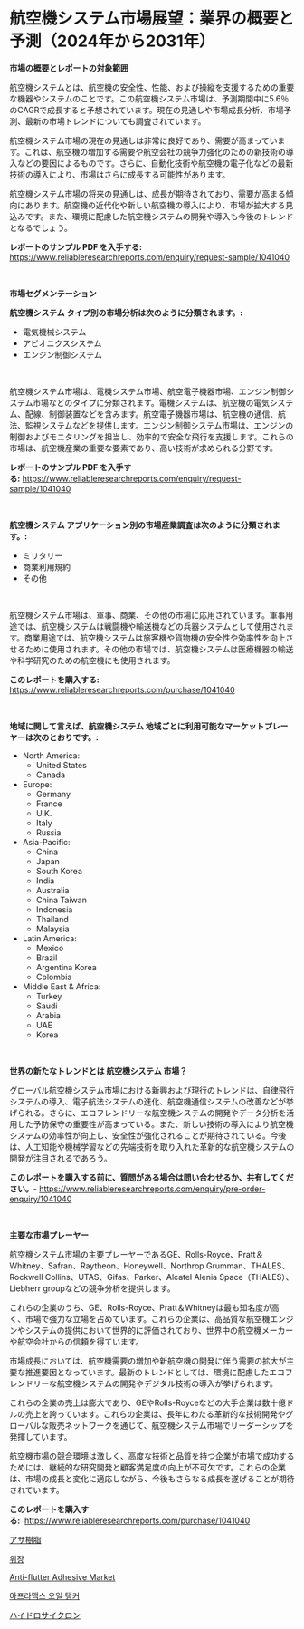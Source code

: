 <p><h1>航空機システム市場展望：業界の概要と予測（2024年から2031年）</h1></p><p><strong>市場の概要とレポートの対象範囲</strong></p>
<p><p>航空機システムとは、航空機の安全性、性能、および操縦を支援するための重要な機器やシステムのことです。この航空機システム市場は、予測期間中に5.6％のCAGRで成長すると予想されています。現在の見通しや市場成長分析、市場予測、最新の市場トレンドについても調査されています。</p><p>航空機システム市場の現在の見通しは非常に良好であり、需要が高まっています。これは、航空機の増加する需要や航空会社の競争力強化のための新技術の導入などの要因によるものです。さらに、自動化技術や航空機の電子化などの最新技術の導入により、市場はさらに成長する可能性があります。</p><p>航空機システム市場の将来の見通しは、成長が期待されており、需要が高まる傾向にあります。航空機の近代化や新しい航空機の導入により、市場が拡大する見込みです。また、環境に配慮した航空機システムの開発や導入も今後のトレンドとなるでしょう。</p></p>
<p><strong>レポートのサンプル PDF を入手する:</strong> <a href="https://www.reliableresearchreports.com/enquiry/request-sample/1041040">https://www.reliableresearchreports.com/enquiry/request-sample/1041040</a></p>
<p>&nbsp;</p>
<p><strong>市場セグメンテーション</strong></p>
<p><strong>航空機システム タイプ別の市場分析は次のように分類されます。:</strong></p>
<p><ul><li>電気機械システム</li><li>アビオニクスシステム</li><li>エンジン制御システム</li></ul></p>
<p>&nbsp;</p>
<p><p>航空機システム市場は、電機システム市場、航空電子機器市場、エンジン制御システム市場などのタイプに分類されます。電機システムは、航空機の電気システム、配線、制御装置などを含みます。航空電子機器市場は、航空機の通信、航法、監視システムなどを提供します。エンジン制御システム市場は、エンジンの制御およびモニタリングを担当し、効率的で安全な飛行を支援します。これらの市場は、航空機産業の重要な要素であり、高い技術が求められる分野です。</p></p>
<p><strong>レポートのサンプル PDF を入手する:</strong>&nbsp;<a href="https://www.reliableresearchreports.com/enquiry/request-sample/1041040">https://www.reliableresearchreports.com/enquiry/request-sample/1041040</a></p>
<p>&nbsp;</p>
<p><strong> 航空機システム アプリケーション別の市場産業調査は次のように分類されます。:</strong></p>
<p><ul><li>ミリタリー</li><li>商業利用規約</li><li>その他</li></ul></p>
<p>&nbsp;</p>
<p><p>航空機システム市場は、軍事、商業、その他の市場に応用されています。軍事用途では、航空機システムは戦闘機や輸送機などの兵器システムとして使用されます。商業用途では、航空機システムは旅客機や貨物機の安全性や効率性を向上させるために使用されます。その他の市場では、航空機システムは医療機器の輸送や科学研究のための航空機にも使用されます。</p></p>
<p><strong>このレポートを購入する:</strong>&nbsp; <a href="https://www.reliableresearchreports.com/purchase/1041040">https://www.reliableresearchreports.com/purchase/1041040</a></p>
<p>&nbsp;</p>
<p><strong>地域に関して言えば、航空機システム 地域ごとに利用可能なマーケットプレーヤーは次のとおりです。:</strong></p>
<p><ul>
    <li>
        North America:
        <ul>
            <li>United States</li>
            <li>Canada</li>
        </ul>
    </li>
    <li>
        Europe:
        <ul>
            <li>Germany</li>
            <li>France</li>
            <li>U.K.</li>
            <li>Italy</li>
            <li>Russia</li>
        </ul>
    </li>
    <li>
        Asia-Pacific:
        <ul>
            <li>China</li>
            <li>Japan</li>
            <li>South Korea</li>
            <li>India</li>
            <li>Australia</li>
            <li>China Taiwan</li>
            <li>Indonesia</li>
            <li>Thailand</li>
            <li>Malaysia</li>
        </ul>
    </li>
    <li>
        Latin America:
        <ul>
            <li>Mexico</li>
            <li>Brazil</li>
            <li>Argentina Korea</li>
            <li>Colombia</li>
        </ul>
    </li>
    <li>
        Middle East & Africa:
        <ul>
            <li>Turkey</li>
            <li>Saudi</li>
            <li>Arabia</li>
            <li>UAE</li>
            <li>Korea</li>
        </ul>
    </li>
    </ul></p>
<p>&nbsp;</p>
<p><strong>世界の新たなトレンドとは 航空機システム 市場？</strong></p>
<p><p>グローバル航空機システム市場における新興および現行のトレンドは、自律飛行システムの導入、電子航法システムの進化、航空機通信システムの改善などが挙げられる。さらに、エコフレンドリーな航空機システムの開発やデータ分析を活用した予防保守の重要性が高まっている。また、新しい技術の導入により航空機システムの効率性が向上し、安全性が強化されることが期待されている。今後は、人工知能や機械学習などの先端技術を取り入れた革新的な航空機システムの開発が注目されるであろう。</p></p>
<p><strong>このレポートを購入する前に、質問がある場合は問い合わせるか、共有してください。</strong>- <a href="https://www.reliableresearchreports.com/enquiry/pre-order-enquiry/1041040">https://www.reliableresearchreports.com/enquiry/pre-order-enquiry/1041040</a></p>
<p>&nbsp;</p>
<p><strong>主要な市場プレーヤー</strong></p>
<p><p>航空機システム市場の主要プレーヤーであるGE、Rolls-Royce、Pratt＆Whitney、Safran、Raytheon、Honeywell、Northrop Grumman、THALES、Rockwell Collins、UTAS、Gifas、Parker、Alcatel Alenia Space（THALES）、Liebherr groupなどの競争分析を提供します。</p><p>これらの企業のうち、GE、Rolls-Royce、Pratt＆Whitneyは最も知名度が高く、市場で強力な立場を占めています。これらの企業は、高品質な航空機エンジンやシステムの提供において世界的に評価されており、世界中の航空機メーカーや航空会社からの信頼を得ています。</p><p>市場成長においては、航空機需要の増加や新航空機の開発に伴う需要の拡大が主要な推進要因となっています。最新のトレンドとしては、環境に配慮したエコフレンドリーな航空機システムの開発やデジタル技術の導入が挙げられます。</p><p>これらの企業の売上は膨大であり、GEやRolls-Royceなどの大手企業は数十億ドルの売上を誇っています。これらの企業は、長年にわたる革新的な技術開発やグローバルな販売ネットワークを通じて、航空機システム市場でリーダーシップを発揮しています。</p><p>航空機市場の競合環境は激しく、高度な技術と品質を持つ企業が市場で成功するためには、継続的な研究開発と顧客満足度の向上が不可欠です。これらの企業は、市場の成長と変化に適応しながら、今後もさらなる成長を遂げることが期待されています。</p></p>
<p><strong>このレポートを購入する:</strong>&nbsp;&nbsp;<a href="https://www.reliableresearchreports.com/purchase/1041040">https://www.reliableresearchreports.com/purchase/1041040</a></p>
<p><p><a href="https://medium.com/@ozar19732009/asa%E3%83%AC%E3%82%B8%E3%83%B3%E3%81%AE%E5%B8%82%E5%A0%B4%E3%82%B7%E3%82%A7%E3%82%A2%E3%81%AE%E6%8E%A8%E7%A7%BB%E3%81%A8%E5%B8%82%E5%A0%B4%E6%88%90%E9%95%B7%E3%83%88%E3%83%AC%E3%83%B3%E3%83%892024%E5%B9%B4%E3%81%8B%E3%82%892031%E5%B9%B4%E3%81%BE%E3%81%A7-eb8ec618e305">アサ樹脂</a></p><p><a href="https://medium.com/@jimmieytrau676766/%EC%9C%84%EC%9E%A5-%EC%9E%A5%EB%82%B4-%EC%8B%9C%EC%9E%A5-%EC%8B%9C%EC%9E%A5-%EC%A0%90%EC%9C%A0%EC%9C%A8-%EC%8B%9C%EC%9E%A5-%ED%8A%B8%EB%A0%8C%EB%93%9C-%EB%B0%8F-%EB%AF%B8%EB%9E%98-%EC%84%B1%EC%9E%A5-%ED%83%90%EC%83%89-d8d8c66fc619">위장</a></p><p><a href="https://github.com/jsmusil/Market-Research-Report-List-2/blob/main/anti-flutter-adhesive-market.md">Anti-flutter Adhesive Market</a></p><p><a href="https://medium.com/@robandloriedavis/%EC%95%84%ED%94%84%EB%9D%BC%EB%A7%A5%EC%8A%A4-%EC%84%A0%EC%9C%A0%EC%84%A0-%EC%8B%9C%EC%9E%A5-%EC%8B%9C%EC%9E%A5-%EC%A0%90%EC%9C%A0%EC%9C%A8-%EC%8B%9C%EC%9E%A5-%ED%8A%B8%EB%A0%8C%EB%93%9C-%EA%B7%B8%EB%A6%AC%EA%B3%A0-%EB%AF%B8%EB%9E%98-%EC%84%B1%EC%9E%A5%EC%9D%84-%ED%83%90%EC%83%89%ED%95%98%EB%8B%A4-1043db774975">아프라맥스 오일 탱커</a></p><p><a href="https://medium.com/@caleyost2023/%E6%AC%A1%E3%81%AE%E6%96%87%E7%AB%A0%E3%82%92%E6%97%A5%E6%9C%AC%E8%AA%9E%E3%81%AB%E7%BF%BB%E8%A8%B3%E3%81%97%E3%81%A6%E3%81%8F%E3%81%A0%E3%81%95%E3%81%84-2024%E5%B9%B4%E3%81%8B%E3%82%892031%E5%B9%B4%E3%81%BE%E3%81%A7%E3%81%AE%E6%9C%9F%E9%96%93%E3%81%AB%E4%BA%88%E6%B8%AC%E3%81%95%E3%82%8C%E3%82%8B%E6%B0%B4%E5%8A%9B%E9%81%A0%E5%BF%83%E5%88%86%E9%9B%A2%E6%A9%9F%E5%B8%82%E5%A0%B4%E3%81%AE%E3%83%88%E3%83%AC%E3%83%B3%E3%83%89%E3%81%A8%E5%B8%82%E5%A0%B4%E5%88%86%E6%9E%90-defc3e947ccc">ハイドロサイクロン</a></p></p>